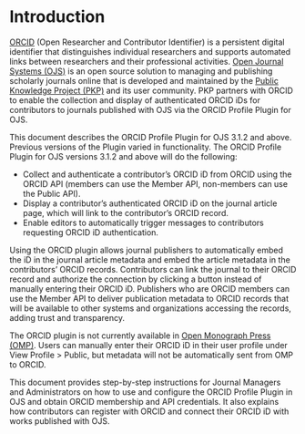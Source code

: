 # Introduction

[ORCID](https://orcid.org/) (Open Researcher and Contributor Identifier) is a persistent digital identifier that distinguishes individual researchers and supports automated links between researchers and their professional activities. [Open Journal Systems (OJS)](https://pkp.sfu.ca/ojs/) is an open source solution to managing and publishing scholarly journals online that is developed and maintained by the [Public Knowledge Project (PKP)](https://pkp.sfu.ca/) and its user community. PKP partners with ORCID to enable the collection and display of authenticated ORCID iDs for contributors to journals published with OJS via the ORCID Profile Plugin for OJS.

This document describes the ORCID Profile Plugin for OJS 3.1.2 and above. Previous versions of the Plugin varied in functionality. The ORCID Profile Plugin for OJS versions 3.1.2 and above will do the following:
- Collect and authenticate a contributor’s ORCID iD from ORCID using the ORCID API (members can use the Member API, non-members can use the Public API).
- Display a contributor’s authenticated ORCID iD on the journal article page, which will link to the contributor’s ORCID record.
- Enable editors to automatically trigger messages to contributors requesting ORCID iD authentication.

Using the ORCID plugin allows journal publishers to automatically embed the iD in the journal article metadata and embed the article metadata in the contributors’ ORCID records. Contributors can link the journal to their ORCID record and authorize the connection by clicking a button instead of manually entering their ORCID iD. Publishers who are ORCID members can use the Member API to deliver publication metadata to ORCID records that will be available to other systems and organizations accessing the records, adding trust and transparency.

The ORCID plugin is not currently available in [Open Monograph Press (OMP)](https://pkp.sfu.ca/omp/). Users can manually enter their ORCID iD in their user profile under View Profile > Public, but metadata will not be automatically sent from OMP to ORCID.

This document provides step-by-step instructions for Journal Managers and Administrators on how to use and configure the ORCID Profile Plugin in OJS and obtain ORCID membership and API credentials. It also explains how contributors can register with ORCID and connect their ORCID iD with works published with OJS.

